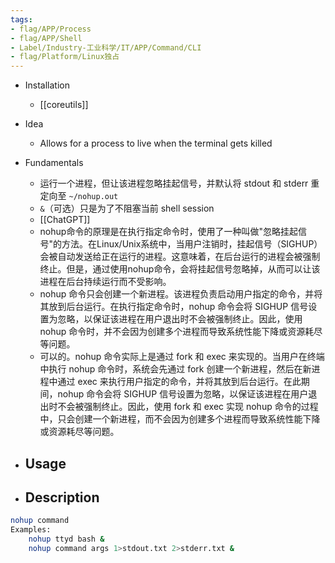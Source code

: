 ```yaml
---
tags:
- flag/APP/Process
- flag/APP/Shell
- Label/Industry-工业科学/IT/APP/Command/CLI
- flag/Platform/Linux独占
---
```


- Installation
    - [[coreutils]]

- Idea
    - Allows for a process to live when the terminal gets killed

- Fundamentals
    - 运行一个进程，但让该进程忽略挂起信号，并默认将 stdout 和 stderr 重定向至 `~/nohup.out`
    - `&`（可选）只是为了不阻塞当前 shell session
    - [[ChatGPT]]
    - nohup命令的原理是在执行指定命令时，使用了一种叫做"忽略挂起信号"的方法。在Linux/Unix系统中，当用户注销时，挂起信号（SIGHUP）会被自动发送给正在运行的进程。这意味着，在后台运行的进程会被强制终止。但是，通过使用nohup命令，会将挂起信号忽略掉，从而可以让该进程在后台持续运行而不受影响。
    - nohup 命令只会创建一个新进程。该进程负责启动用户指定的命令，并将其放到后台运行。在执行指定命令时，nohup 命令会将 SIGHUP 信号设置为忽略，以保证该进程在用户退出时不会被强制终止。因此，使用 nohup 命令时，并不会因为创建多个进程而导致系统性能下降或资源耗尽等问题。
    - 可以的。nohup 命令实际上是通过 fork 和 exec 来实现的。当用户在终端中执行 nohup 命令时，系统会先通过 fork 创建一个新进程，然后在新进程中通过 exec 来执行用户指定的命令，并将其放到后台运行。在此期间，nohup 命令会将 SIGHUP 信号设置为忽略，以保证该进程在用户退出时不会被强制终止。因此，使用 fork 和 exec 实现 nohup 命令的过程中，只会创建一个新进程，而不会因为创建多个进程而导致系统性能下降或资源耗尽等问题。

- Usage
    - 

- Description
    - 

```bash
nohup command
Examples:
    nohup ttyd bash &
    nohup command args 1>stdout.txt 2>stderr.txt &

```
